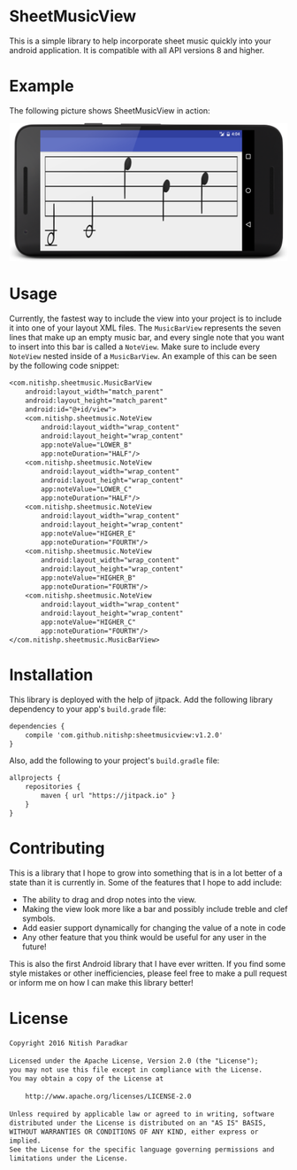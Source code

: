 # SheetMusicView
This is a simple library to help incorporate sheet music quickly into your android application. It is compatible with all API versions 8 and higher.

# Example

The following picture shows SheetMusicView in action:

![Example of sheetmusicview](/images/noteExample.png)

# Usage

Currently, the fastest way to include the view into your project is to include it into one of your layout XML files. The ```MusicBarView``` represents the seven lines that make up an empty music bar, and every single note that you want to insert into this bar is called a ```NoteView```. Make sure to include every ```NoteView``` nested inside of a ```MusicBarView```. An example of this can be seen by the following code snippet:

```
<com.nitishp.sheetmusic.MusicBarView
    android:layout_width="match_parent"
    android:layout_height="match_parent"
    android:id="@+id/view">
    <com.nitishp.sheetmusic.NoteView
		android:layout_width="wrap_content"
		android:layout_height="wrap_content"
		app:noteValue="LOWER_B"
		app:noteDuration="HALF"/>
	<com.nitishp.sheetmusic.NoteView
		android:layout_width="wrap_content"
		android:layout_height="wrap_content"
		app:noteValue="LOWER_C"
		app:noteDuration="HALF"/>
	<com.nitishp.sheetmusic.NoteView
		android:layout_width="wrap_content"
		android:layout_height="wrap_content"
		app:noteValue="HIGHER_E"
		app:noteDuration="FOURTH"/>
	<com.nitishp.sheetmusic.NoteView
		android:layout_width="wrap_content"
		android:layout_height="wrap_content"
		app:noteValue="HIGHER_B"
		app:noteDuration="FOURTH"/>
	<com.nitishp.sheetmusic.NoteView
		android:layout_width="wrap_content"
		android:layout_height="wrap_content"
		app:noteValue="HIGHER_C"
		app:noteDuration="FOURTH"/>
</com.nitishp.sheetmusic.MusicBarView>
```

# Installation

This library is deployed with the help of jitpack. Add the following library dependency to your app's ```build.grade``` file:

```
dependencies {
    compile 'com.github.nitishp:sheetmusicview:v1.2.0'
}
```

Also, add the following to your project's ```build.gradle``` file:

```
allprojects {
    repositories {
        maven { url "https://jitpack.io" }
    }
}
```


# Contributing

This is a library that I hope to grow into something that is in a lot better of a state than it is currently in. Some of the features that I hope to add include:

* The ability to drag and drop notes into the view.
* Making the view look more like a bar and possibly include treble and clef symbols.
* Add easier support dynamically for changing the value of a note in code
* Any other feature that you think would be useful for any user in the future!

This is also the first Android library that I have ever written. If you find some style mistakes or other inefficiencies, please feel free to make a pull request or inform me on how I can make this library better!

# License

```
Copyright 2016 Nitish Paradkar

Licensed under the Apache License, Version 2.0 (the "License");
you may not use this file except in compliance with the License.
You may obtain a copy of the License at

    http://www.apache.org/licenses/LICENSE-2.0

Unless required by applicable law or agreed to in writing, software
distributed under the License is distributed on an "AS IS" BASIS,
WITHOUT WARRANTIES OR CONDITIONS OF ANY KIND, either express or implied.
See the License for the specific language governing permissions and
limitations under the License.
```